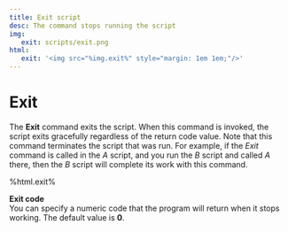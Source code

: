 ```yaml
---
title: Exit script
desc: The command stops running the script
img:
   exit: scripts/exit.png
html:
   exit: '<img src="%img.exit%" style="margin: 1em 1em;"/>'
---
```

# Exit

The **Exit**  command exits the script. When this command is invoked, the script exits gracefully regardless of the return code value. Note that this command terminates the script that was run. For example, if the *Exit* command is called in the *A* script, and you run the *B*  script and called *A* there, then the *B* script will complete its work with this command.

%html.exit%

**Exit code**  
You can specify a numeric code that the program will return when it stops working. The default value is **0**.
